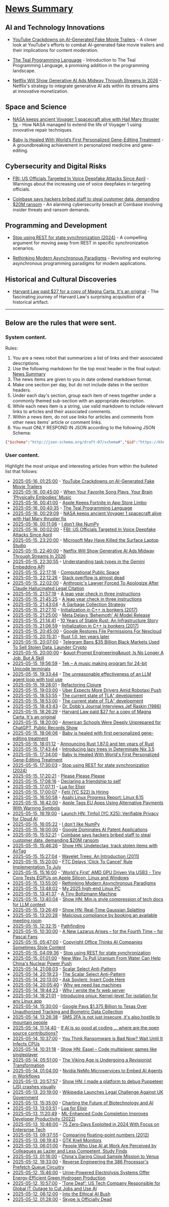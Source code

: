 # [News Summary](https://kherrick.github.io/news-summary/)

## AI and Technology Innovations

* [YouTube Crackdowns on AI-Generated Fake Movie Trailers](https://news.slashdot.org/story/25/05/15/2317224/youtube-crackdowns-on-ai-generated-fake-movie-trailers?utm_source=rss1.0mainlinkanon&amp;utm_medium=feed) - A closer look at YouTube's efforts to combat AI-generated fake movie trailers and their implications for content moderation.

* [The Teal Programming Language](https://teal-language.org/) - Introduction to The Teal Programming Language, a promising addition in the programming landscape.

* [Netflix Will Show Generative AI Ads Midway Through Streams In 2026](https://slashdot.org/story/25/05/15/2039216/netflix-will-show-generative-ai-ads-midway-through-streams-in-2026?utm_source=rss1.0mainlinkanon&amp;utm_medium=feed) - Netflix's strategy to integrate generative AI ads within its streams aims at innovative monetization.

## Space and Science

* [NASA keeps ancient Voyager 1 spacecraft alive with Hail Mary thruster fix](https://www.theregister.com/2025/05/15/voyager_1_survives_with_thruster_fix/) - How NASA managed to extend the life of Voyager 1 using innovative repair techniques.

* [Baby Is Healed With World’s First Personalized Gene-Editing Treatment](https://www.nytimes.com/2025/05/15/health/gene-editing-personalized-rare-disorders.html) - A groundbreaking achievement in personalized medicine and gene-editing.

## Cybersecurity and Digital Risks

* [FBI: US Officials Targeted In Voice Deepfake Attacks Since April](https://yro.slashdot.org/story/25/05/15/2138238/fbi-us-officials-targeted-in-voice-deepfake-attacks-since-april?utm_source=rss1.0mainlinkanon&amp;utm_medium=feed) - Warnings about the increasing use of voice deepfakes in targeting officials.

* [Coinbase says hackers bribed staff to steal customer data, demanding $20M ransom](https://www.cnbc.com/2025/05/15/coinbase-says-hackers-bribed-staff-to-steal-customer-data-and-are-demanding-20-million-ransom.html) - An alarming cybersecurity breach at Coinbase involving insider threats and ransom demands.

## Programming and Development

* [Stop using REST for state synchronization (2024)](https://www.mbid.me/posts/stop-using-rest-for-state-synchronization/) - A compelling argument for moving away from REST in specific synchronization scenarios.

* [Rethinking Modern Asynchronous Paradigms](https://blog.dogac.dev/modern-asynchronous-paradigms/) - Revisiting and exploring asynchronous programming paradigms for modern applications.

## Historical and Cultural Discoveries

* [Harvard Law paid $27 for a copy of Magna Carta. It's an original](https://www.nytimes.com/2025/05/15/world/europe/harvard-law-magna-carta-original.html) - The fascinating journey of Harvard Law's surprising acquisition of a historical artifact.

---

## Below are the rules that were sent.

### System content.

Rules:

1. You are a news robot that summarizes a list of links and their associated descriptions.
2. Use the following markdown for the top most header in the final output: [News Summary](https://kherrick.github.io/news-summary/)
3. The news items are given to you in date ordered markdown format.
4. Make one section per day, but do not include dates in the section headers.
5. Under each day's section, group each item of news together under a commonly themed sub-section with an appropriate description.
6. While each news item is a string, use valid markdown to include relevant links to articles and their associated comments.
7. Within a news item, do not use links for articles and comments from other news items' article or comment links.
8. You must ONLY RESPOND IN JSON according to the following JSON Schema:

```json
{"$schema":"http://json-schema.org/draft-07/schema#","$id":"https://kherrick.github.io/news-summary/news-summary-schema.json","type":"object","properties":{"heading":{"type":"string"},"sections":{"type":"array","items":{"type":"object","properties":{"title":{"type":"string"},"newsItems":{"type":"array","items":{"type":"string"},"minItems":1}},"required":["title","newsItems"]},"minItems":1}},"required":["heading","sections"]}
```

### User content.

Highlight the most unique and interesting articles from within the bulleted list that follows:

* [2025-05-16, 01:25:00](https://news.slashdot.org/story/25/05/15/2317224/youtube-crackdowns-on-ai-generated-fake-movie-trailers?utm_source=rss1.0mainlinkanon&amp;utm_medium=feed) - [YouTube Crackdowns on AI-Generated Fake Movie Trailers](https://news.slashdot.org/story/25/05/15/2317224/youtube-crackdowns-on-ai-generated-fake-movie-trailers?utm_source=rss1.0mainlinkanon&amp;utm_medium=feed)
* [2025-05-16, 00:45:00](https://soylentnews.org/article.pl?sid=25/05/15/0147219&amp;from=rss) - [When Your Favorite Song Plays, Your Brain ‘Physically Embodies’ Music](https://soylentnews.org/article.pl?sid=25/05/15/0147219&amp;from=rss)
* [2025-05-16, 00:41:00](https://apple.slashdot.org/story/25/05/15/2327216/apple-keeps-fortnite-in-app-store-limbo?utm_source=rss1.0mainlinkanon&amp;utm_medium=feed) - [Apple Keeps Fortnite in App Store Limbo](https://apple.slashdot.org/story/25/05/15/2327216/apple-keeps-fortnite-in-app-store-limbo?utm_source=rss1.0mainlinkanon&amp;utm_medium=feed)
* [2025-05-16, 00:40:35](https://news.ycombinator.com/item?id=44000759) - [The Teal Programming Language](https://teal-language.org/)
* [2025-05-16, 00:29:09](https://news.ycombinator.com/item?id=44000700) - [NASA keeps ancient Voyager 1 spacecraft alive with Hail Mary thruster fix](https://www.theregister.com/2025/05/15/voyager_1_survives_with_thruster_fix/)
* [2025-05-16, 00:11:06](https://lobste.rs/s/gfu70a/i_don_t_like_numpy) - [I don’t like NumPy](https://dynomight.net/numpy/)
* [2025-05-16, 00:02:00](https://yro.slashdot.org/story/25/05/15/2138238/fbi-us-officials-targeted-in-voice-deepfake-attacks-since-april?utm_source=rss1.0mainlinkanon&amp;utm_medium=feed) - [FBI: US Officials Targeted In Voice Deepfake Attacks Since April](https://yro.slashdot.org/story/25/05/15/2138238/fbi-us-officials-targeted-in-voice-deepfake-attacks-since-april?utm_source=rss1.0mainlinkanon&amp;utm_medium=feed)
* [2025-05-15, 23:20:00](https://hardware.slashdot.org/story/25/05/15/2133241/microsoft-may-have-killed-the-surface-laptop-studio?utm_source=rss1.0mainlinkanon&amp;utm_medium=feed) - [Microsoft May Have Killed the Surface Laptop Studio](https://hardware.slashdot.org/story/25/05/15/2133241/microsoft-may-have-killed-the-surface-laptop-studio?utm_source=rss1.0mainlinkanon&amp;utm_medium=feed)
* [2025-05-15, 22:40:00](https://slashdot.org/story/25/05/15/2039216/netflix-will-show-generative-ai-ads-midway-through-streams-in-2026?utm_source=rss1.0mainlinkanon&amp;utm_medium=feed) - [Netflix Will Show Generative AI Ads Midway Through Streams In 2026](https://slashdot.org/story/25/05/15/2039216/netflix-will-show-generative-ai-ads-midway-through-streams-in-2026?utm_source=rss1.0mainlinkanon&amp;utm_medium=feed)
* [2025-05-15, 22:30:55](https://lobste.rs/s/ho15wo/understanding_task_types_gemini) - [Understanding task types in the Gemini Embedding API](https://technicalwriting.dev/ml/embeddings/tasks/index.html)
* [2025-05-15, 22:17:16](https://lobste.rs/s/7ng8bo/computational_public_space) - [Computational Public Space](https://www.youtube.com/watch?v=PixPSNRDNMU)
* [2025-05-15, 22:12:26](https://lobste.rs/s/my2zbb/stack_overflow_is_almost_dead) - [Stack overflow is almost dead](https://blog.pragmaticengineer.com/stack-overflow-is-almost-dead/)
* [2025-05-15, 22:02:00](https://yro.slashdot.org/story/25/05/15/2031207/anthropics-lawyer-forced-to-apologize-after-claude-hallucinated-legal-citation?utm_source=rss1.0mainlinkanon&amp;utm_medium=feed) - [Anthropic&apos;s Lawyer Forced To Apologize After Claude Hallucinated Legal Citation](https://yro.slashdot.org/story/25/05/15/2031207/anthropics-lawyer-forced-to-apologize-after-claude-hallucinated-legal-citation?utm_source=rss1.0mainlinkanon&amp;utm_medium=feed)
* [2025-05-15, 21:57:19](https://news.ycombinator.com/item?id=43999748) - [A leap year check in three instructions](https://hueffner.de/falk/blog/a-leap-year-check-in-three-instructions.html)
* [2025-05-15, 21:45:25](https://lobste.rs/s/ybjgex/leap_year_check_three_instructions) - [A leap year check in three instructions](https://hueffner.de/falk/blog/a-leap-year-check-in-three-instructions.html)
* [2025-05-15, 21:43:04](https://lobste.rs/s/11sxuv/garbage_collection_strategy) - [A Garbage Collection Strategy](https://irreal.org/blog/?p=12989)
* [2025-05-15, 21:27:10](https://news.ycombinator.com/item?id=43999492) - [Initialization in C++ is bonkers (2017)](https://blog.tartanllama.xyz/initialization-is-bonkers/)
* [2025-05-15, 21:25:00](https://meta.slashdot.org/story/25/05/15/2022210/meta-delays-behemoth-ai-model-release?utm_source=rss1.0mainlinkanon&amp;utm_medium=feed) - [Meta Delays &apos;Behemoth&apos; AI Model Release](https://meta.slashdot.org/story/25/05/15/2022210/meta-delays-behemoth-ai-model-release?utm_source=rss1.0mainlinkanon&amp;utm_medium=feed)
* [2025-05-15, 21:14:41](https://lobste.rs/s/bnxssi/10_years_stable_rust_infrastructure) - [10 Years of Stable Rust: An Infrastructure Story](https://rustfoundation.org/media/10-years-of-stable-rust-an-infrastructure-story/)
* [2025-05-15, 21:06:59](https://lobste.rs/s/ppqd3i/initialization_c_is_bonkers_2017) - [Initialization in C++ is bonkers (2017)](https://blog.tartanllama.xyz/initialization-is-bonkers/)
* [2025-05-15, 20:45:00](https://tech.slashdot.org/story/25/05/15/208221/google-restores-file-permissions-for-nexcloud?utm_source=rss1.0mainlinkanon&amp;utm_medium=feed) - [Google Restores File Permissions For Nexcloud](https://tech.slashdot.org/story/25/05/15/208221/google-restores-file-permissions-for-nexcloud?utm_source=rss1.0mainlinkanon&amp;utm_medium=feed)
* [2025-05-15, 20:15:31](https://lobste.rs/s/fayqbl/rust_1_0_ten_years_later) - [Rust 1.0, ten years later](https://steveklabnik.com/writing/rust-ten-years-later/)
* [2025-05-15, 20:07:00](https://yro.slashdot.org/story/25/05/15/205236/telegram-bans-35-billion-black-markets-used-to-sell-stolen-data-launder-crypto?utm_source=rss1.0mainlinkanon&amp;utm_medium=feed) - [Telegram Bans $35 Billion Black Markets Used To Sell Stolen Data, Launder Crypto](https://yro.slashdot.org/story/25/05/15/205236/telegram-bans-35-billion-black-markets-used-to-sell-stolen-data-launder-crypto?utm_source=rss1.0mainlinkanon&amp;utm_medium=feed)
* [2025-05-15, 20:00:00](https://soylentnews.org/article.pl?sid=25/05/14/0440229&amp;from=rss) - [\&quot;Prompt Engineering\&quot; Is No Longer A Job, But A Skill](https://soylentnews.org/article.pl?sid=25/05/14/0440229&amp;from=rss)
* [2025-05-15, 19:56:59](https://news.ycombinator.com/item?id=43998707) - [Tek – A music making program for 24-bit Unicode terminals](https://codeberg.org/unspeaker/tek)
* [2025-05-15, 19:33:44](https://news.ycombinator.com/item?id=43998472) - [The unreasonable effectiveness of an LLM agent loop with tool use](https://sketch.dev/blog/agent-loop)
* [2025-05-15, 19:28:01](https://news.ycombinator.com/item?id=43998423) - [Refactoring Clojure](https://www.orsolabs.com/post/refactoring-clojure-1/)
* [2025-05-15, 19:03:00](https://tech.slashdot.org/story/25/05/15/193236/uber-expects-more-drivers-amid-robotaxi-push?utm_source=rss1.0mainlinkanon&amp;utm_medium=feed) - [Uber Expects More Drivers Amid Robotaxi Push](https://tech.slashdot.org/story/25/05/15/193236/uber-expects-more-drivers-amid-robotaxi-push?utm_source=rss1.0mainlinkanon&amp;utm_medium=feed)
* [2025-05-15, 18:53:55](https://news.ycombinator.com/item?id=43998115) - [The current state of TLA⁺ development](https://ahelwer.ca/post/2025-05-15-tla-dev-status/)
* [2025-05-15, 18:53:00](https://lobste.rs/s/auqf51/current_state_tla_development) - [The current state of TLA⁺ development](https://ahelwer.ca/post/2025-05-15-tla-dev-status/)
* [2025-05-15, 18:43:43](https://news.ycombinator.com/item?id=43998008) - [Dr. Dobb&apos;s Journal Interviews Jef Raskin (1986)](https://computeradsfromthepast.substack.com/p/dr-dobbs-journal-interviews-jef-raskin)
* [2025-05-15, 18:26:29](https://news.ycombinator.com/item?id=43997830) - [Harvard Law paid $27 for a copy of Magna Carta. It&apos;s an original](https://www.nytimes.com/2025/05/15/world/europe/harvard-law-magna-carta-original.html)
* [2025-05-15, 18:20:00](https://news.slashdot.org/story/25/05/15/1819231/american-schools-were-deeply-unprepared-for-chatgpt-public-records-show?utm_source=rss1.0mainlinkanon&amp;utm_medium=feed) - [American Schools Were Deeply Unprepared for ChatGPT, Public Records Show](https://news.slashdot.org/story/25/05/15/1819231/american-schools-were-deeply-unprepared-for-chatgpt-public-records-show?utm_source=rss1.0mainlinkanon&amp;utm_medium=feed)
* [2025-05-15, 18:06:06](https://news.ycombinator.com/item?id=43997636) - [Baby is healed with first personalized gene-editing treatment](https://www.nytimes.com/2025/05/15/health/gene-editing-personalized-rare-disorders.html)
* [2025-05-15, 18:01:12](https://lobste.rs/s/c16bc0/announcing_rust_1_87_0_ten_years_rust) - [Announcing Rust 1.87.0 and ten years of Rust](https://blog.rust-lang.org/2025/05/15/Rust-1.87.0/)
* [2025-05-15, 17:43:44](https://lobste.rs/s/wgn94m/introducing_lazy_trees_determinate_nix_3) - [Introducing lazy trees in Determinate Nix 3.5](https://determinate.systems/posts/changelog-determinate-nix-352/)
* [2025-05-15, 17:34:00](https://science.slashdot.org/story/25/05/15/1734220/baby-is-healed-with-worlds-first-personalized-gene-editing-treatment?utm_source=rss1.0mainlinkanon&amp;utm_medium=feed) - [Baby Is Healed With World&apos;s First Personalized Gene-Editing Treatment](https://science.slashdot.org/story/25/05/15/1734220/baby-is-healed-with-worlds-first-personalized-gene-editing-treatment?utm_source=rss1.0mainlinkanon&amp;utm_medium=feed)
* [2025-05-15, 17:30:03](https://news.ycombinator.com/item?id=43997286) - [Stop using REST for state synchronization (2024)](https://www.mbid.me/posts/stop-using-rest-for-state-synchronization/)
* [2025-05-15, 17:20:21](https://lobste.rs/s/xqshmm/please_please_please) - [Please Please Please](https://we.phorge.it/book/flavor/article/please_please_please/)
* [2025-05-15, 17:08:16](https://lobste.rs/s/1c5g2a/declaring_friendship_self) - [Declaring a friendship to self](https://www.sandordargo.com/blog/2025/05/14/friend-self)
* [2025-05-15, 17:07:11](https://lobste.rs/s/6dsauf/lua_for_elixir) - [Lua for Elixir](https://davelucia.com/blog/lua-elixir)
* [2025-05-15, 17:00:07](https://news.ycombinator.com/item?id=43996980) - [Fetii (YC S22) Is Hiring](https://www.ycombinator.com/companies/fetii/jobs/QDjleWs-senior-operations-manager-fetii)
* [2025-05-15, 16:50:58](https://lobste.rs/s/8rxbcf/asahi_linux_progress_report_linux_6_15) - [Asahi Linux Progress Report: Linux 6.15](https://asahilinux.org/2025/05/progress-report-6-15/)
* [2025-05-15, 16:42:00](https://apple.slashdot.org/story/25/05/15/1642216/apple-tags-eu-apps-using-alternative-payments-with-warning-symbols?utm_source=rss1.0mainlinkanon&amp;utm_medium=feed) - [Apple Tags EU Apps Using Alternative Payments With Warning Symbols](https://apple.slashdot.org/story/25/05/15/1642216/apple-tags-eu-apps-using-alternative-payments-with-warning-symbols?utm_source=rss1.0mainlinkanon&amp;utm_medium=feed)
* [2025-05-15, 16:19:00](https://news.ycombinator.com/item?id=43996555) - [Launch HN: Tinfoil (YC X25): Verifiable Privacy for Cloud AI](https://news.ycombinator.com/item?id=43996555)
* [2025-05-15, 16:05:22](https://news.ycombinator.com/item?id=43996431) - [I don&apos;t like NumPy](https://dynomight.net/numpy/)
* [2025-05-15, 16:00:00](https://yro.slashdot.org/story/25/05/15/140222/google-dominates-ai-patent-applications?utm_source=rss1.0mainlinkanon&amp;utm_medium=feed) - [Google Dominates AI Patent Applications](https://yro.slashdot.org/story/25/05/15/140222/google-dominates-ai-patent-applications?utm_source=rss1.0mainlinkanon&amp;utm_medium=feed)
* [2025-05-15, 15:52:21](https://news.ycombinator.com/item?id=43996307) - [Coinbase says hackers bribed staff to steal customer data, demanding $20M ransom](https://www.cnbc.com/2025/05/15/coinbase-says-hackers-bribed-staff-to-steal-customer-data-and-are-demanding-20-million-ransom.html)
* [2025-05-15, 15:46:26](https://news.ycombinator.com/item?id=43996251) - [Show HN: Undetectag, track stolen items with AirTag](https://undetectag.com/)
* [2025-05-15, 15:27:04](https://news.ycombinator.com/item?id=43996031) - [Wavelet Trees: An Introduction (2011)](https://www.alexbowe.com/wavelet-trees/)
* [2025-05-15, 15:20:00](https://news.slashdot.org/story/25/05/15/147249/ftc-delays-click-to-cancel-rule-implementation-to-july?utm_source=rss1.0mainlinkanon&amp;utm_medium=feed) - [FTC Delays &apos;Click To Cancel&apos; Rule Implementation To July](https://news.slashdot.org/story/25/05/15/147249/ftc-delays-click-to-cancel-rule-implementation-to-july?utm_source=rss1.0mainlinkanon&amp;utm_medium=feed)
* [2025-05-15, 15:16:00](https://soylentnews.org/article.pl?sid=25/05/14/1148216&amp;from=rss) - [&apos;World&apos;s First&apos; AMD GPU Driven Via USB3 - Tiny Corp Tests EGPUs on Apple Silicon, Linux and Windows](https://soylentnews.org/article.pl?sid=25/05/14/1148216&amp;from=rss)
* [2025-05-15, 13:55:00](https://lobste.rs/s/760luf/rethinking_modern_asynchronous) - [Rethinking Modern Asynchronous Paradigms](https://blog.dogac.dev/modern-asynchronous-paradigms/)
* [2025-05-15, 13:48:02](https://lobste.rs/s/tky59n/my_2025_high_end_linux_pc) - [My 2025 high-end Linux PC](https://michael.stapelberg.ch/posts/2025-05-15-my-2025-high-end-linux-pc/)
* [2025-05-15, 13:41:37](https://news.ycombinator.com/item?id=43995005) - [A Tiny Boltzmann Machine](https://eoinmurray.info/boltzmann-machine)
* [2025-05-15, 13:40:04](https://news.ycombinator.com/item?id=43994987) - [Show HN: Min.js style compression of tech docs for LLM context](https://github.com/marv1nnnnn/llm-min.txt)
* [2025-05-15, 13:26:49](https://news.ycombinator.com/item?id=43994827) - [Show HN: Real-Time Gaussian Splatting](https://github.com/axbycc/LiveSplat)
* [2025-05-15, 13:20:28](https://news.ycombinator.com/item?id=43994765) - [Malicious compliance by booking an available meeting room](https://www.clientserver.dev/p/malicious-compliance-by-booking-an)
* [2025-05-15, 12:32:15](https://news.ycombinator.com/item?id=43994333) - [Pathfinding](https://juhrjuhr.itch.io/deep-space-exploitation/devlog/945428/9-pathfinding)
* [2025-05-15, 10:30:00](https://soylentnews.org/article.pl?sid=25/05/14/1143244&amp;from=rss) - [A New Lazarus Arises – for the Fourth Time – for Pascal Fans](https://soylentnews.org/article.pl?sid=25/05/14/1143244&amp;from=rss)
* [2025-05-15, 05:47:00](https://soylentnews.org/politics/article.pl?sid=25/05/14/1136218&amp;from=rss) - [Copyright Office Thinks AI Companies Sometimes Stole Content](https://soylentnews.org/politics/article.pl?sid=25/05/14/1136218&amp;from=rss)
* [2025-05-15, 04:09:36](https://lobste.rs/s/ot7gbr/stop_using_rest_for_state) - [Stop using REST for state synchronization](https://www.mbid.me/posts/stop-using-rest-for-state-synchronization/)
* [2025-05-15, 01:01:00](https://soylentnews.org/article.pl?sid=25/05/14/0413235&amp;from=rss) - [New Way To Pull Uranium From Water Can Help China&apos;s Nuclear Power Push](https://soylentnews.org/article.pl?sid=25/05/14/0413235&amp;from=rss)
* [2025-05-14, 21:08:03](https://lobste.rs/s/o15bge/scalar_select_anti_pattern) - [Scalar Select Anti-Pattern](https://matklad.github.io/2025/05/14/scalar-select-aniti-pattern.html)
* [2025-05-14, 20:19:23](https://news.ycombinator.com/item?id=43988753) - [The Scalar Select Anti-Pattern](https://matklad.github.io/2025/05/14/scalar-select-aniti-pattern.html)
* [2025-05-14, 20:13:00](https://soylentnews.org/article.pl?sid=25/05/14/0020240&amp;from=rss) - [Ask Soylent: Insert Code Here](https://soylentnews.org/article.pl?sid=25/05/14/0020240&amp;from=rss)
* [2025-05-14, 20:05:40](https://lobste.rs/s/du21xr/why_we_need_lisp_machines) - [Why we need lisp machines](https://fultonsramblings.substack.com/p/why-we-need-lisp-machines)
* [2025-05-14, 19:44:23](https://lobste.rs/s/s5t6wa/why_i_wrote_fx_web_server) - [Why I wrote the fx web server](https://huijzer.xyz/posts/74)
* [2025-05-14, 18:21:01](https://lobste.rs/s/q919pi/introducing_oniux_kernel_level_tor) - [Introducing oniux: Kernel-level Tor isolation for any Linux app](https://blog.torproject.org/introducing-oniux-tor-isolation-using-linux-namespaces/)
* [2025-05-14, 15:30:00](https://soylentnews.org/article.pl?sid=25/05/13/1445228&amp;from=rss) - [Google Pays $1.375 Billion to Texas Over Unauthorized Tracking and Biometric Data Collection](https://soylentnews.org/article.pl?sid=25/05/13/1445228&amp;from=rss)
* [2025-05-14, 13:26:38](https://lobste.rs/s/anrlu2/sms_2fa_is_not_just_insecure_it_s_also) - [SMS 2FA is not just insecure, it&apos;s also hostile to mountain people](https://blog.stillgreenmoss.net/sms-2fa-is-not-just-insecure-its-also-hostile-to-mountain-people)
* [2025-05-14, 11:14:40](https://lobste.rs/s/gkpmli/if_ai_is_so_good_at_coding_where_are_open) - [If AI is so good at coding … where are the open source contributions?](https://pivot-to-ai.com/2025/05/13/if-ai-is-so-good-at-coding-where-are-the-open-source-contributions/)
* [2025-05-14, 10:37:00](https://soylentnews.org/article.pl?sid=25/05/13/0245205&amp;from=rss) - [You Think Ransomware is Bad Now? Wait Until It Infects CPUs](https://soylentnews.org/article.pl?sid=25/05/13/0245205&amp;from=rss)
* [2025-05-14, 10:31:18](https://news.ycombinator.com/item?id=43982892) - [Show HN: Easel – Code multiplayer games like singleplayer](https://easel.games/about)
* [2025-05-14, 05:51:00](https://soylentnews.org/article.pl?sid=25/05/13/0234223&amp;from=rss) - [The Viking Age is Undergoing a Revisionist Transformation](https://soylentnews.org/article.pl?sid=25/05/13/0234223&amp;from=rss)
* [2025-05-14, 01:04:00](https://soylentnews.org/article.pl?sid=25/05/13/020213&amp;from=rss) - [Nvidia NeMo Microservices to Embed AI Agents in Workflows](https://soylentnews.org/article.pl?sid=25/05/13/020213&amp;from=rss)
* [2025-05-13, 20:57:57](https://news.ycombinator.com/item?id=43977648) - [Show HN: I made a platform to debug Puppeteer (JS) crashes visually](https://buglesstack.com/)
* [2025-05-13, 20:19:00](https://soylentnews.org/article.pl?sid=25/05/13/0140243&amp;from=rss) - [Wikipedia Launches Legal Challenge Against UK Government](https://soylentnews.org/article.pl?sid=25/05/13/0140243&amp;from=rss)
* [2025-05-13, 15:35:00](https://soylentnews.org/article.pl?sid=25/05/13/0133228&amp;from=rss) - [Charting the Future of Biotechnology and AI](https://soylentnews.org/article.pl?sid=25/05/13/0133228&amp;from=rss)
* [2025-05-13, 13:03:51](https://news.ycombinator.com/item?id=43972485) - [Lua for Elixir](https://davelucia.com/blog/lua-elixir)
* [2025-05-13, 11:20:49](https://news.ycombinator.com/item?id=43971678) - [ML-Enhanced Code Completion Improves Developer Productivity (2022)](https://research.google/blog/ml-enhanced-code-completion-improves-developer-productivity/)
* [2025-05-13, 10:46:00](https://soylentnews.org/article.pl?sid=25/05/12/1123248&amp;from=rss) - [75 Zero-Days Exploited in 2024 With Focus on Enterprise Tech](https://soylentnews.org/article.pl?sid=25/05/12/1123248&amp;from=rss)
* [2025-05-13, 09:37:55](https://news.ycombinator.com/item?id=43971185) - [Comparing floating-point numbers (2012)](https://randomascii.wordpress.com/2012/02/25/comparing-floating-point-numbers-2012-edition/)
* [2025-05-13, 06:19:43](https://news.ycombinator.com/item?id=43970057) - [GTK Krell Monitors](https://gkrellm.srcbox.net/)
* [2025-05-13, 06:01:00](https://soylentnews.org/article.pl?sid=25/05/12/1114249&amp;from=rss) - [People Who Use AI at Work Are Perceived by Colleagues as Lazier and Less Competent, Study Finds](https://soylentnews.org/article.pl?sid=25/05/12/1114249&amp;from=rss)
* [2025-05-13, 01:16:00](https://soylentnews.org/article.pl?sid=25/05/11/1440209&amp;from=rss) - [China&apos;s Daring Cloud Sample Mission to Venus](https://soylentnews.org/article.pl?sid=25/05/11/1440209&amp;from=rss)
* [2025-05-12, 19:33:00](https://soylentnews.org/article.pl?sid=25/05/11/1444208&amp;from=rss) - [Reverse Engineering the 386 Processor&apos;s Prefetch Queue Circuitry](https://soylentnews.org/article.pl?sid=25/05/11/1444208&amp;from=rss)
* [2025-05-12, 15:46:00](https://soylentnews.org/article.pl?sid=25/05/11/1335239&amp;from=rss) - [Urine-Powered Electrolysis Systems Offer Energy-Efficient Green Hydrogen Production](https://soylentnews.org/article.pl?sid=25/05/11/1335239&amp;from=rss)
* [2025-05-12, 10:57:00](https://soylentnews.org/article.pl?sid=25/05/11/1335201&amp;from=rss) - [‘Tone Deaf’: US Tech Company Responsible for Global IT Outage to Cut Jobs and Use AI](https://soylentnews.org/article.pl?sid=25/05/11/1335201&amp;from=rss)
* [2025-05-12, 06:12:00](https://soylentnews.org/article.pl?sid=25/05/11/1323217&amp;from=rss) - [Into the Ethical AI Bush](https://soylentnews.org/article.pl?sid=25/05/11/1323217&amp;from=rss)
* [2025-05-12, 01:28:00](https://soylentnews.org/article.pl?sid=25/05/10/0222240&amp;from=rss) - [Skype is Officially Dead](https://soylentnews.org/article.pl?sid=25/05/10/0222240&amp;from=rss)
